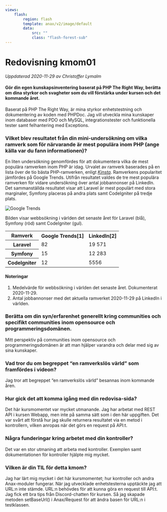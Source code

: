 ```yaml
---
views:
    flash:
        region: flash
        template: anax/v2/image/default
        data:
            src: ""
            class: "flash-forest-sub"
---
```

Redovisning kmom01
==================

*Uppdaterad 2020-11-29 av Christoffer Lymalm*

#### Gör din egen kunskapsinventering baserat på PHP The Right Way, berätta om dina styrkor och svagheter som du vill förstärka under kursen och det kommande året.

Baserat på PHP The Right Way, är mina styrkor enhetstestning och dokumentering av koden med PHPDoc. Jag vill utveckla mina kunskaper inom databaser med PDO och MySQL, integrationstester och funktionella tester samt felhantering med Exceptions.

### Vilket blev resultatet från din mini-undersökning om vilka ramverk som för närvarande är mest populära inom PHP (ange källa var du fann informationen)?

En liten undersökning genomfördes för att dokumentera vilka de mest populära ramverken inom PHP är idag. Urvalet av ramverk baserades på en lista över de tio bästa PHP-ramverken, enligt *[Kinsta](https://kinsta.com/blog/php-frameworks/)*. Ramverkens popularitet jämfördes på Google Trends. Utifrån resultatet valdes de tre mest populära ramverken för vidare undersökning över antal jobbannonser på LinkedIn. Det sammanställda resultatet visar att Laravel är mest populärt med stora marginaler, Symfony placeras på andra plats samt CodeIgniter på tredje plats.

![Google Trends](img/minimalistic/google-trends.jpg "Google Trends")

Bilden visar webbsökning i världen det senaste året för Laravel (blå), Symfony (röd) samt CodeIgniter (gul).

<table>
    <tr>
        <th>Ramverk</th>
        <th>Google Trends[1]</th>
        <th>LinkedIn[2]</th>
    </tr>
    <tr>
        <th>Laravel</th>
        <td>82</td>
        <td>19 571</td>
    </tr>
    <tr>
        <th>Symfony</th>
        <td>15</td>
        <td>12 283</td>
    </tr>
    <tr>
        <th>CodeIgniter</th>
        <td>12</td>
        <td>5556</td>
    </tr>
</table>

#### Noteringar

1. Medelvärde för webbsökning i världen det senaste året. Dokumenterat 2020-11-29.
2. Antal jobbannonser med det aktuella ramverket 2020-11-29 på LinkedIn i världen.

### Berätta om din syn/erfarenhet generellt kring communities och specifikt communities inom opensource och programmeringsdomänen.

Mitt perspektiv på communities inom opensource och programmeringsdomänen är att man hjälper varandra och delar med sig av sina kunskaper.

### Vad tror du om begreppet “en ramverkslös värld” som framfördes i videon?

Jag tror att begreppet “en ramverkslös värld” besannas inom kommande åren.

### Hur gick det att komma igång med din redovisa-sida?

Det här kursmomentet var mycket utmanande. Jag har arbetat med REST API i kursen Webapp, men inte på samma sätt som i den här uppgiften. Det var svårt att förstå hur jag skulle returnera resultatet via en metod i kontrollern, vilken anropas när det görs en request på API:t.

### Några funderingar kring arbetet med din kontroller?

Det var en stor utmaning att arbeta med kontroller. Exemplen samt dokumentationen för kontroller hjälpte mig mycket.

### Vilken är din TIL för detta kmom?

Jag har lärt mig mycket i det här kursmomentet; hur kontroller och andra Anax-moduler fungerar. När jag utvecklade enhetstesterna upptäckte jag att URL:n inte stämde. URL:n behövdes för att kunna göra en request till API:t. Jag fick ett bra tips från Discord-chatten för kursen. Så jag skapade metoden setBaseUrl() i Anax/Request för att ändra basen för URL:n i testklassen.